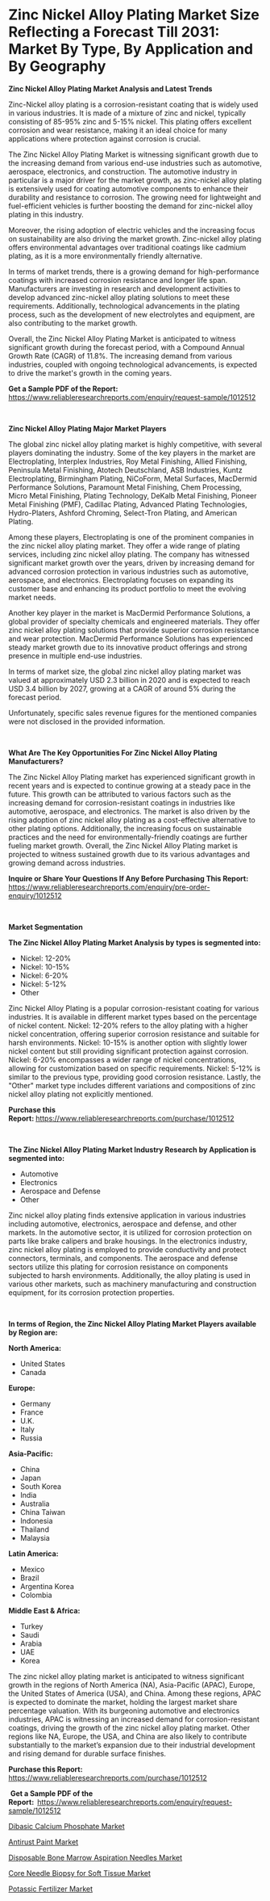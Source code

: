 <p><h1>Zinc Nickel Alloy Plating Market Size Reflecting a Forecast Till 2031: Market By Type, By Application and By Geography</h1></p><p><strong>Zinc Nickel Alloy Plating Market Analysis and Latest Trends</strong></p>
<p><p>Zinc-Nickel alloy plating is a corrosion-resistant coating that is widely used in various industries. It is made of a mixture of zinc and nickel, typically consisting of 85-95% zinc and 5-15% nickel. This plating offers excellent corrosion and wear resistance, making it an ideal choice for many applications where protection against corrosion is crucial.</p><p>The Zinc Nickel Alloy Plating Market is witnessing significant growth due to the increasing demand from various end-use industries such as automotive, aerospace, electronics, and construction. The automotive industry in particular is a major driver for the market growth, as zinc-nickel alloy plating is extensively used for coating automotive components to enhance their durability and resistance to corrosion. The growing need for lightweight and fuel-efficient vehicles is further boosting the demand for zinc-nickel alloy plating in this industry.</p><p>Moreover, the rising adoption of electric vehicles and the increasing focus on sustainability are also driving the market growth. Zinc-nickel alloy plating offers environmental advantages over traditional coatings like cadmium plating, as it is a more environmentally friendly alternative.</p><p>In terms of market trends, there is a growing demand for high-performance coatings with increased corrosion resistance and longer life span. Manufacturers are investing in research and development activities to develop advanced zinc-nickel alloy plating solutions to meet these requirements. Additionally, technological advancements in the plating process, such as the development of new electrolytes and equipment, are also contributing to the market growth.</p><p>Overall, the Zinc Nickel Alloy Plating Market is anticipated to witness significant growth during the forecast period, with a Compound Annual Growth Rate (CAGR) of 11.8%. The increasing demand from various industries, coupled with ongoing technological advancements, is expected to drive the market's growth in the coming years.</p></p>
<p><strong>Get a Sample PDF of the Report:&nbsp;</strong> <a href="https://www.reliableresearchreports.com/enquiry/request-sample/1012512">https://www.reliableresearchreports.com/enquiry/request-sample/1012512</a></p>
<p>&nbsp;</p>
<p><strong>Zinc Nickel Alloy Plating Major Market Players</strong></p>
<p><p>The global zinc nickel alloy plating market is highly competitive, with several players dominating the industry. Some of the key players in the market are Electroplating, Interplex Industries, Roy Metal Finishing, Allied Finishing, Peninsula Metal Finishing, Atotech Deutschland, ASB Industries, Kuntz Electroplating, Birmingham Plating, NiCoForm, Metal Surfaces, MacDermid Performance Solutions, Paramount Metal Finishing, Chem Processing, Micro Metal Finishing, Plating Technology, DeKalb Metal Finishing, Pioneer Metal Finishing (PMF), Cadillac Plating, Advanced Plating Technologies, Hydro-Platers, Ashford Chroming, Select-Tron Plating, and American Plating.</p><p>Among these players, Electroplating is one of the prominent companies in the zinc nickel alloy plating market. They offer a wide range of plating services, including zinc nickel alloy plating. The company has witnessed significant market growth over the years, driven by increasing demand for advanced corrosion protection in various industries such as automotive, aerospace, and electronics. Electroplating focuses on expanding its customer base and enhancing its product portfolio to meet the evolving market needs. </p><p>Another key player in the market is MacDermid Performance Solutions, a global provider of specialty chemicals and engineered materials. They offer zinc nickel alloy plating solutions that provide superior corrosion resistance and wear protection. MacDermid Performance Solutions has experienced steady market growth due to its innovative product offerings and strong presence in multiple end-use industries.</p><p>In terms of market size, the global zinc nickel alloy plating market was valued at approximately USD 2.3 billion in 2020 and is expected to reach USD 3.4 billion by 2027, growing at a CAGR of around 5% during the forecast period.</p><p>Unfortunately, specific sales revenue figures for the mentioned companies were not disclosed in the provided information.</p></p>
<p>&nbsp;</p>
<p><strong>What Are The Key Opportunities For Zinc Nickel Alloy Plating Manufacturers?</strong></p>
<p><p>The Zinc Nickel Alloy Plating market has experienced significant growth in recent years and is expected to continue growing at a steady pace in the future. This growth can be attributed to various factors such as the increasing demand for corrosion-resistant coatings in industries like automotive, aerospace, and electronics. The market is also driven by the rising adoption of zinc nickel alloy plating as a cost-effective alternative to other plating options. Additionally, the increasing focus on sustainable practices and the need for environmentally-friendly coatings are further fueling market growth. Overall, the Zinc Nickel Alloy Plating market is projected to witness sustained growth due to its various advantages and growing demand across industries.</p></p>
<p><strong>Inquire or Share Your Questions If Any Before Purchasing This Report:</strong> <a href="https://www.reliableresearchreports.com/enquiry/pre-order-enquiry/1012512">https://www.reliableresearchreports.com/enquiry/pre-order-enquiry/1012512</a></p>
<p>&nbsp;</p>
<p><strong>Market Segmentation</strong></p>
<p><strong>The Zinc Nickel Alloy Plating Market Analysis by types is segmented into:</strong></p>
<p><ul><li>Nickel: 12-20%</li><li>Nickel: 10-15%</li><li>Nickel: 6-20%</li><li>Nickel: 5-12%</li><li>Other</li></ul></p>
<p><p>Zinc Nickel Alloy Plating is a popular corrosion-resistant coating for various industries. It is available in different market types based on the percentage of nickel content. Nickel: 12-20% refers to the alloy plating with a higher nickel concentration, offering superior corrosion resistance and suitable for harsh environments. Nickel: 10-15% is another option with slightly lower nickel content but still providing significant protection against corrosion. Nickel: 6-20% encompasses a wider range of nickel concentrations, allowing for customization based on specific requirements. Nickel: 5-12% is similar to the previous type, providing good corrosion resistance. Lastly, the "Other" market type includes different variations and compositions of zinc nickel alloy plating not explicitly mentioned.</p></p>
<p><strong>Purchase this Report:&nbsp;</strong><a href="https://www.reliableresearchreports.com/purchase/1012512">https://www.reliableresearchreports.com/purchase/1012512</a></p>
<p>&nbsp;</p>
<p><strong>The Zinc Nickel Alloy Plating Market Industry Research by Application is segmented into:</strong></p>
<p><ul><li>Automotive</li><li>Electronics</li><li>Aerospace and Defense</li><li>Other</li></ul></p>
<p><p>Zinc nickel alloy plating finds extensive application in various industries including automotive, electronics, aerospace and defense, and other markets. In the automotive sector, it is utilized for corrosion protection on parts like brake calipers and brake housings. In the electronics industry, zinc nickel alloy plating is employed to provide conductivity and protect connectors, terminals, and components. The aerospace and defense sectors utilize this plating for corrosion resistance on components subjected to harsh environments. Additionally, the alloy plating is used in various other markets, such as machinery manufacturing and construction equipment, for its corrosion protection properties.</p></p>
<p>&nbsp;</p>
<p><strong>In terms of Region, the Zinc Nickel Alloy Plating Market Players available by Region are:</strong></p>
<p>
    <p> <strong> North America: </strong>
        <ul>
            <li>United States</li>
            <li>Canada</li>
        </ul>
        </p> 
    <p> <strong> Europe: </strong>
        <ul>
            <li>Germany</li>
            <li>France</li>
            <li>U.K.</li>
            <li>Italy</li>
            <li>Russia</li>
        </ul>
        </p> 
    <p> <strong> Asia-Pacific: </strong>
        <ul>
            <li>China</li>
            <li>Japan</li>
            <li>South Korea</li>
            <li>India</li>
            <li>Australia</li>
            <li>China Taiwan</li>
            <li>Indonesia</li>
            <li>Thailand</li>
            <li>Malaysia</li>
        </ul>
        </p> 
    <p> <strong> Latin America: </strong>
        <ul>
            <li>Mexico</li>
            <li>Brazil</li>
            <li>Argentina Korea</li>
            <li>Colombia</li>
        </ul>
        </p> 
    <p> <strong> Middle East & Africa: </strong>
        <ul>
            <li>Turkey</li>
            <li>Saudi</li>
            <li>Arabia</li>
            <li>UAE</li>
            <li>Korea</li>
        </ul>
    </p>
    </p>
<p><p>The zinc nickel alloy plating market is anticipated to witness significant growth in the regions of North America (NA), Asia-Pacific (APAC), Europe, the United States of America (USA), and China. Among these regions, APAC is expected to dominate the market, holding the largest market share percentage valuation. With its burgeoning automotive and electronics industries, APAC is witnessing an increased demand for corrosion-resistant coatings, driving the growth of the zinc nickel alloy plating market. Other regions like NA, Europe, the USA, and China are also likely to contribute substantially to the market’s expansion due to their industrial development and rising demand for durable surface finishes.</p></p>
<p><strong>Purchase this Report: </strong><a href="https://www.reliableresearchreports.com/purchase/1012512">https://www.reliableresearchreports.com/purchase/1012512</a></p>
<p>&nbsp;<strong>Get a Sample PDF of the Report:&nbsp;&nbsp;</strong><a href="https://www.reliableresearchreports.com/enquiry/request-sample/1012512">https://www.reliableresearchreports.com/enquiry/request-sample/1012512</a></p>
<p><strong></strong></p>
<p><p><a href="https://medium.com/p/22bd50fa7004/edit">Dibasic Calcium Phosphate Market</a></p><p><a href="https://medium.com/p/9e70406ee936/edit">Antirust Paint Market</a></p><p><a href="https://github.com/alvaradolanezhpnoeeozz2ue/Market-Research-Report-List-1/blob/main/disposable-bone-marrow-aspiration-needles-market.md">Disposable Bone Marrow Aspiration Needles Market</a></p><p><a href="https://github.com/myacatherineblakecaczo9vcsw/Market-Research-Report-List-1/blob/main/core-needle-biopsy-for-soft-tissue-market.md">Core Needle Biopsy for Soft Tissue Market</a></p><p><a href="https://medium.com/p/d60d8aeebb0b/edit">Potassic Fertilizer Market</a></p></p>